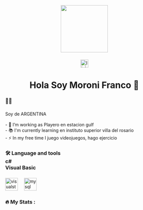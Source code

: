 <div align="center">
  <img height="150" src="https://www.google.com/url?sa=i&url=https%3A%2F%2Fcmlabs.co%2Fen-id%2Fseo-guidelines%2Fweb-developer&psig=AOvVaw37JNeooODUeQ2hzptasF3v&ust=1724451068503000&source=images&cd=vfe&opi=89978449&ved=0CBQQjRxqFwoTCPi6u_7OiYgDFQAAAAAdAAAAABAE"  />
</div>

###

<div align="center">
  <a href="https://www.linkedin.com/in/franco-moroni-82553a242/" target="_blank">
    <img src="https://img.shields.io/static/v1?message=LinkedIn&logo=linkedin&label=&color=0077B5&logoColor=white&labelColor=&style=for-the-badge" height="25" alt="linkedin logo"  />
  </a>
</div>

###

<h1 align="center">Hola Soy Moroni Franco 👋</h1>

###

<h3 align="left">👩‍💻</h3>

###

<p align="left">Soy de ARGENTINA<br><br>- 🔭 I’m working as Playero en estacion gulf<br>- 📚 I'm currently learning en instituto superior villa del rosario<br>- ⚡ In my free time I juego videojuegos, hago ejercicio</p>

###

<h3 align="left">🛠 Language and tools<br>c#<br>Visual Basic</h3>

###

<div align="left">
  <img src="https://cdn.jsdelivr.net/gh/devicons/devicon/icons/visualstudio/visualstudio-plain.svg" height="40" alt="visualstudio logo"  />
  <img width="12" />
  <img src="https://cdn.jsdelivr.net/gh/devicons/devicon/icons/mysql/mysql-original.svg" height="40" alt="mysql logo"  />
</div>

###

<h3 align="left">🔥   My Stats :</h3>

###
